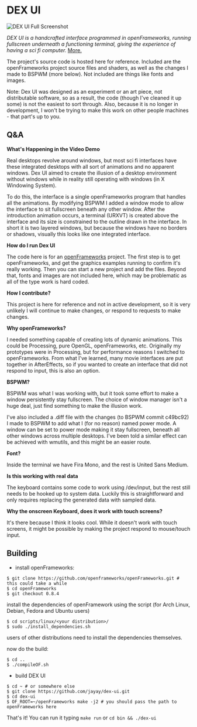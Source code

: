 DEX UI
===

![DEX UI Full Screenshot](http://i.imgur.com/2rjIbFa.png)

*DEX UI is a handcrafted interface programmed in openFrameworks, running fullscreen underneath a functioning terminal, giving the experience of having a sci fi computer.* [More.](http://nnkd.org/dexui/)

The project's source code is hosted here for reference. Included are the openFrameworks project source files and shaders, as well as the changes I made to BSPWM (more below). Not included are things like fonts and images.

Note: Dex UI was designed as an experiment or an art piece, not distributable software, so as a result, the code (though I've cleaned it up some) is not the easiest to sort through. Also, because it is no longer in development, I won't be trying to make this work on other people machines - that part's up to you.

Q&A
---

**What's Happening in the Video Demo**

Real desktops revolve around windows, but most sci fi interfaces have these integrated desktops with all sort of animations and no apparent windows. Dex UI aimed to create the illusion of a desktop environment without windows while in reality still operating with windows (in X Windowing System).

To do this, the interface is a single openFrameworks program that handles all the animations. By modifying BSPWM I added a window mode to allow the interface to sit fullscreen beneath any other window. After the introduction animation occurs, a terminal (URXVT) is created above the interface and its size is constrained to the outline drawn in the interface. In short it is two layered windows, but because the windows have no borders or shadows, visually this looks like one integrated interface.

**How do I run Dex UI**

The code here is for an [openFrameworks](http://www.openframeworks.cc/) project. The first step is to get openFrameworks, and get the graphics examples running to confirm it's really working. Then you can start a new project and add the files. Beyond that, fonts and images are not included here, which may be problematic as all of the type work is hard coded.

**How I contribute?**

This project is here for reference and not in active development, so it is very unlikely I will continue to make changes, or respond to requests to make changes.

**Why openFrameworks?**

I needed something capable of creating lots of dynamic animations. This could be Processing, pure OpenGL, openFrameworks, etc. Originally my prototypes were in Processing, but for performance reasons I switched to openFrameworks. From what I've learned, many movie interfaces are put together in AfterEffects, so if you wanted to create an interface that did not respond to input, this is also an option.

**BSPWM?**

BSPWM was what I was working with, but it took some effort to make a window persistently stay fullscreen. The choice of window manager isn't a huge deal, just find something to make the illusion work.

I've also included a .diff file with the changes (to BSPWM commit c49bc92) I made to BSPWM to add what I (for no reason) named power mode. A window can be set to power mode making it stay fullscreen, beneath all other windows across multiple desktops. I've been told a similar effect can be achieved with wmutils, and this might be an easier route.

**Font?**

Inside the terminal we have Fira Mono, and the rest is United Sans Medium.

**Is this working with real data**

The keyboard contains some code to work using /dev/input, but the rest still needs to be hooked up to system data. Luckily this is straightforward and only requires replacing the generated data with sampled data.

**Why the onscreen Keyboard, does it work with touch screens?**

It's there because I think it looks cool. While it doesn't work with touch screens, it might be possible by making the project respond to mouse/touch input.

Building
--------

* install openFrameworks:

```
$ git clone https://github.com/openframeworks/openFrameworks.git # this could take a while
$ cd openFrameworks
$ git checkout 0.8.4
```

install the dependencies of openFramework using the script (for Arch Linux, Debian, Fedora and Ubuntu users)
```
$ cd scripts/linux/<your distribution>/
$ sudo ./install_dependencies.sh
```

users of other distributions need to install the dependencies themselves.

now do the build:
```
$ cd ..
$ ./compileOF.sh
```
* build DEX UI

```
$ cd ~ # or somewhere else
$ git clone https://github.com/jayay/dex-ui.git
$ cd dex-ui
$ OF_ROOT=~/openFrameworks make -j2 # you should pass the path to openFrameworks here
```
That's it! You can run it typing `make run` or `cd bin && ./dex-ui`
